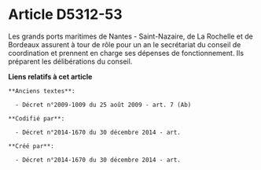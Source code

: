# Article D5312-53

Les grands ports maritimes de Nantes - Saint-Nazaire, de La Rochelle et de Bordeaux assurent à tour de rôle pour un an le
secrétariat du conseil de coordination et prennent en charge ses dépenses de fonctionnement. Ils préparent les délibérations
du conseil.

**Liens relatifs à cet article**

	**Anciens textes**:

	  - Décret n°2009-1009 du 25 août 2009 - art. 7 (Ab)

	**Codifié par**:

	  - Décret n°2014-1670 du 30 décembre 2014 - art.

	**Créé par**:

	  - Décret n°2014-1670 du 30 décembre 2014 - art.
